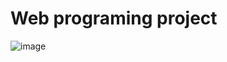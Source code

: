 # Web programing project 
![image](https://user-images.githubusercontent.com/101096551/229349312-9cf6864e-40f6-45cb-8af0-a477dc69e47d.png)
